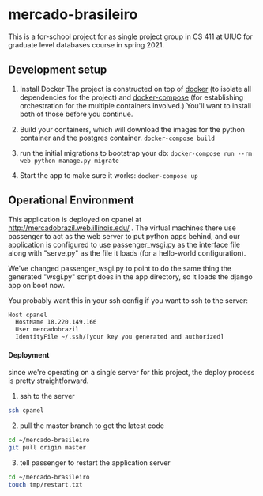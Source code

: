 # mercado-brasileiro

This is a for-school project for as single project group in CS 411 at UIUC for graduate level databases course in spring 2021.

## Development setup

1) Install Docker
The project is constructed on top of [docker](https://docs.docker.com/get-docker/) (to isolate all dependencies
for the project) and [docker-compose](https://docs.docker.com/compose/install/)
(for establishing orchestration for the multiple containers involved.) You'll want to install both
of those before you continue.

2) Build your containers, which will download the images for the python container and the postgres container.
`docker-compose build`

3) run the initial migrations to bootstrap your db:
`docker-compose run --rm web python manage.py migrate`

4) Start the app to make sure it works: `docker-compose up`

## Operational Environment

This application is deployed on cpanel at http://mercadobrazil.web.illinois.edu/ .
The virtual machines there use passenger to act as the web server
to put python apps behind, and our application is configured to use
passenger_wsgi.py as the interface file along with "serve.py" as the file
it loads (for a hello-world configuration).

We've changed passenger_wsgi.py to point to do the same thing the generated
"wsgi.py" script does in the app directory, so it loads the django app
on boot now.

You probably want this in your ssh config if you want to ssh to the server:

```bash
Host cpanel
  HostName 18.220.149.166
  User mercadobrazil
  IdentityFile ~/.ssh/[your key you generated and authorized]
```

#### Deployment

since we're operating on a single server for this project, the deploy process is 
pretty straightforward.


1) ssh to the server

```bash
ssh cpanel
```

2) pull the master branch to get the latest code
```bash
cd ~/mercado-brasileiro
git pull origin master
```

3) tell passenger to restart the application server
```bash
cd ~/mercado-brasileiro
touch tmp/restart.txt
```
